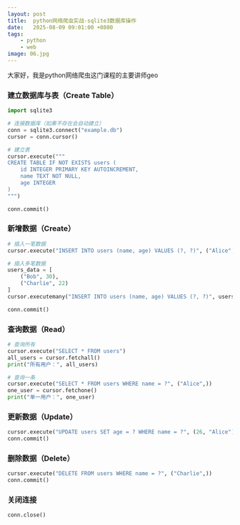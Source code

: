 ```yaml
---
layout: post
title:  python网络爬虫实战-sqlite3数据库操作
date:   2025-08-09 09:01:00 +0800
tags: 
    - python
    - web
image: 06.jpg
---
```


大家好，我是python网络爬虫这门课程的主要讲师geo

### 建立数据库与表（Create Table）

```python
import sqlite3

# 连接数据库（如果不存在会自动建立）
conn = sqlite3.connect("example.db")
cursor = conn.cursor()

# 建立表
cursor.execute("""
CREATE TABLE IF NOT EXISTS users (
    id INTEGER PRIMARY KEY AUTOINCREMENT,
    name TEXT NOT NULL,
    age INTEGER
)
""")

conn.commit()
```

### 新增数据（Create）

```python
# 插入一笔数据
cursor.execute("INSERT INTO users (name, age) VALUES (?, ?)", ("Alice", 25))

# 插入多笔数据
users_data = [
    ("Bob", 30),
    ("Charlie", 22)
]
cursor.executemany("INSERT INTO users (name, age) VALUES (?, ?)", users_data)

conn.commit()
```

### 查询数据（Read）

```python
# 查询所有
cursor.execute("SELECT * FROM users")
all_users = cursor.fetchall()
print("所有用户：", all_users)

# 查询一条
cursor.execute("SELECT * FROM users WHERE name = ?", ("Alice",))
one_user = cursor.fetchone()
print("单一用户：", one_user)
```

###  更新数据（Update）

```python
cursor.execute("UPDATE users SET age = ? WHERE name = ?", (26, "Alice"))
conn.commit()
```

### 删除数据（Delete）

```python
cursor.execute("DELETE FROM users WHERE name = ?", ("Charlie",))
conn.commit()
```

### 关闭连接

```python
conn.close()
```